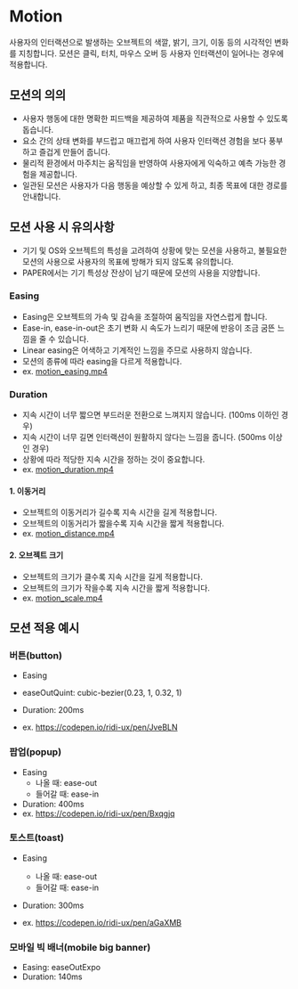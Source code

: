 ---
---

# Motion

사용자의 인터랙션으로 발생하는 오브젝트의 색깔, 밝기, 크기, 이동 등의 시각적인 변화를 지칭합니다. 모션은 클릭, 터치, 마우스 오버 등 사용자 인터랙션이 일어나는 경우에 적용합니다.

## 모션의 의의

- 사용자 행동에 대한 명확한 피드백을 제공하여 제품을 직관적으로 사용할 수 있도록 돕습니다.
- 요소 간의 상태 변화를 부드럽고 매끄럽게 하여 사용자 인터랙션 경험을 보다 풍부하고 즐겁게 만들어 줍니다.
- 물리적 환경에서 마주치는 움직임을 반영하여 사용자에게 익숙하고 예측 가능한 경험을 제공합니다.
- 일관된 모션은 사용자가 다음 행동을 예상할 수 있게 하고, 최종 목표에 대한 경로를 안내합니다.

## 모션 사용 시 유의사항 

- 기기 및 OS와 오브젝트의 특성을 고려하여 상황에 맞는 모션을 사용하고, 불필요한 모션의 사용으로 사용자의 목표에 방해가 되지 않도록 유의합니다.
- PAPER에서는 기기 특성상 잔상이 남기 때문에 모션의 사용을 지양합니다.

### Easing

- Easing은 오브젝트의 가속 및 감속을 조절하여 움직임을 자연스럽게 합니다.
- Ease-in, ease-in-out은 초기 변화 시 속도가 느리기 때문에 반응이 조금 굼뜬 느낌을 줄 수 있습니다.
- Linear easing은 어색하고 기계적인 느낌을 주므로 사용하지 않습니다.
- 모션의 종류에 따라 easing을 다르게 적용합니다.
- ex. [motion_easing.mp4](https://ridicorp.atlassian.net/wiki/download/attachments/606077510/motion_easing.mp4?version=1&modificationDate=1526887762766&cacheVersion=1&api=v2)

### Duration

- 지속 시간이 너무 짧으면 부드러운 전환으로 느껴지지 않습니다. (100ms 이하인 경우)
- 지속 시간이 너무 길면 인터랙션이 원활하지 않다는 느낌을 줍니다. (500ms 이상인 경우)
- 상황에 따라 적당한 지속 시간을 정하는 것이 중요합니다.
- ex. [motion_duration.mp4](https://ridicorp.atlassian.net/wiki/download/attachments/606077510/motion_duration.mp4?version=1&modificationDate=1526887496321&cacheVersion=1&api=v2)

#### 1. 이동거리

- 오브젝트의 이동거리가 길수록 지속 시간을 길게 적용합니다.
- 오브젝트의 이동거리가 짧을수록 지속 시간을 짧게 적용합니다.
- ex. [motion_distance.mp4](https://ridicorp.atlassian.net/wiki/download/attachments/606077510/motion_distance.mp4?version=3&modificationDate=1527140007896&cacheVersion=1&api=v2)

#### 2. 오브젝트 크기

- 오브젝트의 크기가 클수록 지속 시간을 길게 적용합니다.
- 오브젝트의 크기가 작을수록 지속 시간을 짧게 적용합니다. 
- ex. [motion_scale.mp4](https://ridicorp.atlassian.net/wiki/download/attachments/606077510/motion_scale.mp4?version=2&modificationDate=1526887741218&cacheVersion=1&api=v2)

## 모션 적용 예시

### 버튼(button)

-  Easing
  -  easeOutQuint: cubic-bezier(0.23, 1, 0.32, 1)

-  Duration: 200ms
-  ex. <https://codepen.io/ridi-ux/pen/JveBLN>

### 팝업(popup)

- Easing
  - 나올 때: ease-out
  - 들어갈 때: ease-in
- Duration: 400ms
- ex. <https://codepen.io/ridi-ux/pen/Bxqgjq>

### 토스트(toast)

- Easing
  - 나올 때: ease-out
  - 들어갈 때: ease-in

- Duration: 300ms
- ex. <https://codepen.io/ridi-ux/pen/aGaXMB>

### 모바일 빅 배너(mobile big banner)

- Easing: easeOutExpo
- Duration: 140ms
